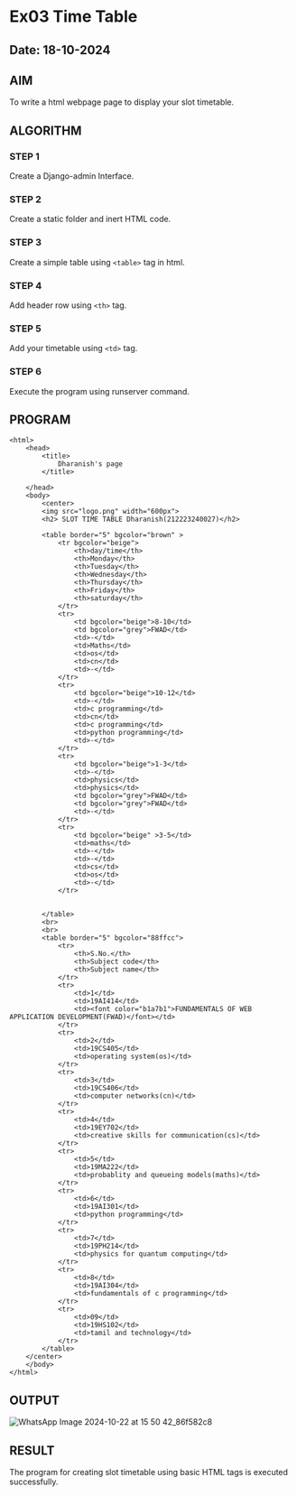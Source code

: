 # Ex03 Time Table
## Date: 18-10-2024

## AIM
To write a html webpage page to display your slot timetable.

## ALGORITHM
### STEP 1
Create a Django-admin Interface.

### STEP 2
Create a static folder and inert HTML code.

### STEP 3
Create a simple table using ```<table>``` tag in html.

### STEP 4
Add header row using ```<th>``` tag.

### STEP 5
Add your timetable using ```<td>``` tag.

### STEP 6
Execute the program using runserver command.

## PROGRAM
```
<html>
    <head>
        <title>
            Dharanish's page 
        </title>
      
    </head>
    <body>
        <center>
        <img src="logo.png" width="600px">
        <h2> SLOT TIME TABLE Dharanish(212223240027)</h2>

        <table border="5" bgcolor="brown" >
            <tr bgcolor="beige">
                <th>day/time</th>
                <th>Monday</th>
                <th>Tuesday</th>
                <th>Wednesday</th>
                <th>Thursday</th>
                <th>Friday</th>
                <th>saturday</th>
            </tr>
            <tr>
                <td bgcolor="beige">8-10</td>
                <td bgcolor="grey">FWAD</td>
                <td>-</td>
                <td>Maths</td>
                <td>os</td>
                <td>cn</td>
                <td>-</td>
            </tr>
            <tr>
                <td bgcolor="beige">10-12</td>
                <td>-</td>
                <td>c programming</td>
                <td>cn</td>
                <td>c programming</td>
                <td>python programming</td>
                <td>-</td>
            </tr>
            <tr>
                <td bgcolor="beige">1-3</td>
                <td>-</td>
                <td>physics</td>
                <td>physics</td>
                <td bgcolor="grey">FWAD</td>
                <td bgcolor="grey">FWAD</td>
                <td>-</td>
            </tr>
            <tr>
                <td bgcolor="beige" >3-5</td>
                <td>maths</td>
                <td>-</td>
                <td>-</td>
                <td>cs</td>
                <td>os</td>
                <td>-</td>
            </tr>
           
           
        </table>
        <br>
        <br>
        <table border="5" bgcolor="88ffcc">
            <tr>
                <th>S.No.</th>
                <th>Subject code</th>
                <th>Subject name</th>
            </tr>
            <tr>
                <td>1</td>
                <td>19AI414</td>
                <td><font color="b1a7b1">FUNDAMENTALS OF WEB APPLICATION DEVELOPMENT(FWAD)</font></td>
            </tr>
            <tr>
                <td>2</td>
                <td>19CS405</td>
                <td>operating system(os)</td>
            </tr>
            <tr>
                <td>3</td>
                <td>19CS406</td>
                <td>computer networks(cn)</td>
            </tr>
            <tr>
                <td>4</td>
                <td>19EY702</td>
                <td>creative skills for communication(cs)</td>
            </tr>
            <tr>
                <td>5</td>
                <td>19MA222</td>
                <td>probablity and queueing models(maths)</td>
            </tr>
            <tr>
                <td>6</td>
                <td>19AI301</td>
                <td>python programming</td>
            </tr>
            <tr>
                <td>7</td>
                <td>19PH214</td>
                <td>physics for quantum computing</td>
            </tr>
            <tr>
                <td>8</td>
                <td>19AI304</td>
                <td>fundamentals of c programming</td>
            </tr>
            <tr>
                <td>09</td>
                <td>19HS102</td>
                <td>tamil and technology</td>
            </tr>
        </table>
    </center>
    </body>
</html>
```

## OUTPUT



![WhatsApp Image 2024-10-22 at 15 50 42_86f582c8](https://github.com/user-attachments/assets/70ca7e70-5d0b-40f1-b3a6-1847ecd913e9)

## RESULT
The program for creating slot timetable using basic HTML tags is executed successfully.

